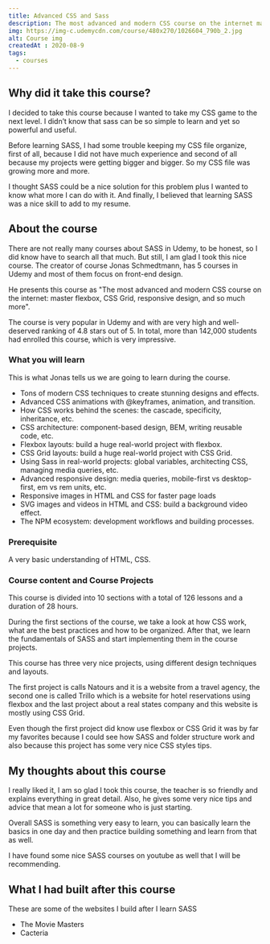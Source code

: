 ```yaml
---
title: Advanced CSS and Sass
description: The most advanced and modern CSS course on the internet master flexbox, CSS Grid, responsive design, and so much more.
img: https://img-c.udemycdn.com/course/480x270/1026604_790b_2.jpg
alt: Course img
createdAt : 2020-08-9
tags:
  - courses
---
```


## Why did it take this course?

I decided to take this course because I wanted to take my CSS game to the next level. I didn’t know that sass can be so simple to learn and yet so powerful and useful.

Before learning SASS, I had some trouble keeping my CSS file organize, first of all, because I did not have much experience and second of all because my projects were getting bigger and bigger. So my CSS file was growing more and more.

I thought SASS could be a nice solution for this problem plus I wanted to know what more I can do with it. And finally, I believed that learning SASS was a nice skill to add to my resume.

## About the course

There are not really many courses about SASS in Udemy, to be honest, so I did know have to search all that much. But still, I am glad I took this nice course.
The creator of course Jonas Schmedtmann, has 5 courses in Udemy and most of them focus on front-end design.

He presents this course as "The most advanced and modern CSS course on the internet: master flexbox, CSS Grid, responsive design, and so much more".

The course is very popular in Udemy and with are very high and well-deserved ranking of 4.8 stars out of 5. In total, more than 142,000 students had enrolled this course, which is very impressive.

### What you will learn

This is what Jonas tells us we are going to learn during the course.

- Tons of modern CSS techniques to create stunning designs and effects.
- Advanced CSS animations with @keyframes, animation, and transition.
- How CSS works behind the scenes: the cascade, specificity, inheritance, etc.
- CSS architecture: component-based design, BEM, writing reusable code, etc.
- Flexbox layouts: build a huge real-world project with flexbox.
- CSS Grid layouts: build a huge real-world project with CSS Grid.
- Using Sass in real-world projects: global variables, architecting CSS, managing media queries, etc.
- Advanced responsive design: media queries, mobile-first vs desktop-first, em vs rem units, etc.
- Responsive images in HTML and CSS for faster page loads
- SVG images and videos in HTML and CSS: build a background video effect.
- The NPM ecosystem: development workflows and building processes.

### Prerequisite

A very basic understanding of HTML, CSS.

### Course content and Course Projects

This course is divided into 10 sections with a total of 126 lessons and a duration of 28 hours.

During the first sections of the course, we take a look at how CSS work, what are the best practices and how to be organized. After that, we learn the fundamentals of SASS and start implementing them in the course projects.

This course has three very nice projects, using different design techniques and layouts.

The first project is calls Natours and it is a website from a travel agency, the second one is called Trillo which is a website for hotel reservations using flexbox and the last project about a real states company and this website is mostly using CSS Grid.

Even though the first project did know use flexbox or CSS Grid it was by far my favorites because I could see how SASS and folder structure work and also because this project has some very nice CSS styles tips.

## My thoughts about this course

I really liked it, I am so glad I took this course, the teacher is so friendly and explains everything in great detail. Also, he gives some very nice tips and advice that mean a lot for someone who is just starting.

Overall SASS is something very easy to learn, you can basically learn the basics in one day and then practice building something and learn from that as well.

I have found some nice SASS courses on youtube as well that I will be recommending.

## What I had built after this course

These are some of the websites I build after I learn SASS

- <nuxt-link to="/projects/recChMGq86ezwi71A">The Movie Masters</nuxt-link>
- <nuxt-link to="/projects/recv794Z6G53ssLKD">Cacteria</nuxt-link>
